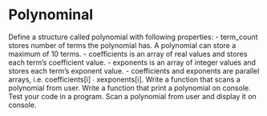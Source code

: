 # Polynominal
Define a structure called polynomial with following properties:  - term_count stores number of terms the polynomial has. A polynomial can store a maximum of 10 terms.  - coefficients is an array of real values and stores each term’s coefficient value.  - exponents is an array of integer values and stores each term’s exponent value.  - coefficients and exponents are parallel arrays, i.e. coefficients[i] ∙ xexponents[i].  Write a function that scans a polynomial from user. Write a function that print a polynomial on console. Test your code in a program. Scan a polynomial from user and display it on console. 
